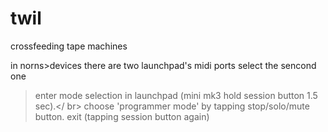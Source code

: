 # twil
crossfeeding tape machines

in norns>devices
there are two launchpad's midi ports
select the sencond one

>enter mode selection in launchpad (mini mk3 hold session button 1.5 sec).</ br>
>choose 'programmer mode' by tapping stop/solo/mute button.
>exit (tapping session button again)
